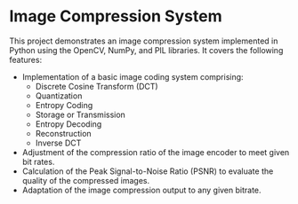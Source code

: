 <!DOCTYPE html>
<html lang="en">
<head>
    <meta charset="UTF-8">
    <meta name="viewport" content="width=device-width, initial-scale=1.0">
</head>
<body>
    <div class="container">
        <h1>Image Compression System</h1>
        <p>This project demonstrates an image compression system implemented in Python using the OpenCV, NumPy, and PIL libraries. It covers the following features:</p>
        <ul>
            <li>Implementation of a basic image coding system comprising:
                <ul>
                    <li>Discrete Cosine Transform (DCT)</li>
                    <li>Quantization</li>
                    <li>Entropy Coding</li>
                    <li>Storage or Transmission</li>
                    <li>Entropy Decoding</li>
                    <li>Reconstruction</li>
                    <li>Inverse DCT</li>
                </ul>
            </li>
            <li>Adjustment of the compression ratio of the image encoder to meet given bit rates.</li>
            <li>Calculation of the Peak Signal-to-Noise Ratio (PSNR) to evaluate the quality of the compressed images.</li>
            <li>Adaptation of the image compression output to any given bitrate.</li>
        </ul>
    </div>
</body>
</html>

